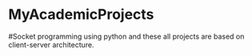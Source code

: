 # MyAcademicProjects
#Socket programming using python and these all projects are based on client-server architecture.
